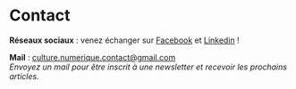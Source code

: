 # Contact

**Réseaux sociaux** : venez échanger sur [Facebook](https://www.facebook.com/Culture.Numerique.Officiel) et [Linkedin](https://www.linkedin.com/company/culture-numérique-official/) !

**Mail** : culture.numerique.contact@gmail.com  
*Envoyez un mail pour être inscrit à une newsletter et recevoir les prochains articles.*
